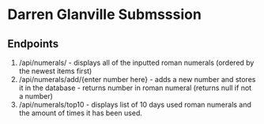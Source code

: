 # Darren Glanville Submsssion

## Endpoints
 1. /api/numerals/ - displays all of the inputted roman numerals (ordered by the newest items first)
 2. /api/numerals/add/{enter number here} - adds a new number and stores it in the database - returns number in roman numeral (returns null if not a number)
 3. /api/numerals/top10 - displays list of 10 days used roman numerals and the amount of times it has been used.
